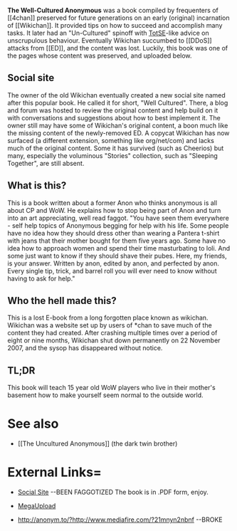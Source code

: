 **The Well-Cultured Anonymous** was a book compiled by frequenters of [[4chan]] preserved for future generations on an early (original) incarnation of [[Wikichan]]. It provided tips on how to succeed and accomplish many tasks. It later had an "Un-Cultured" spinoff with [TotSE](/TotSE)-like advice on unscrupulous behaviour.
Eventually Wikichan succumbed to [[DDoS]] attacks from [[ED]], and the content was lost. Luckily, this book was one of the pages whose content was preserved, and uploaded below.

## Social site ##

The owner of the old Wikichan eventually created a new social site named after this popular book. He called it for short, "Well Cultured". There, a blog and forum was hosted to review the original content and help build on it with conversations and suggestions about how to best implement it.
The owner still may have some of Wikichan's original content, a boon much like the missing content of the newly-removed ED.
A copycat Wikichan has now surfaced (a different extension, something like org/net/com) and lacks much of the original content. Some it has survived (such as Cheerios) but many, especially the voluminous "Stories" collection, such as "Sleeping Together", are still absent.

## What is this? ##

This is a book written about a former Anon who thinks anonymous is all about CP and WoW. He explains how to stop being part of Anon and turn into an art appreciating, well read faggot.
"You have seen them everywhere - self help topics of Anonymous begging for help with his life. Some people have
no idea how they should dress other than wearing a Pantera t-shirt with jeans that their mother bought for them
five years ago. Some have no idea how to approach women and spend their time masturbating to loli. And some
just want to know if they should shave their pubes.
Here, my friends, is your answer. Written by anon, edited by anon, and perfected by anon. Every single tip,
trick, and barrel roll you will ever need to know without having to ask for help."

## Who the hell made this? ##

This is a lost E-book from a long forgotten place known as wikichan.
Wikichan was a website set up by users of *chan to save much of the content they had created. After crashing multiple times over a period of eight or nine months, Wikichan shut down permanently on 22 November 2007, and the sysop has disappeared without notice.

## TL;DR ##

This book will teach 15 year old WoW players who live in their mother's basement how to make yourself seem normal to the outside world.

# See also #

* [[The Uncultured Anonymous]] (the dark twin brother)

# External Links= #


* [Social Site](http://www.wellcultured.com) --BEEN FAGGOTIZED
The book is in .PDF form, enjoy.

* [MegaUpload](http://anonym.to/?http://www.megaupload.com/?d=WTPQS4IM)
* <http://anonym.to/?http://www.mediafire.com/?21mnyn2nbnf> --BROKE 

